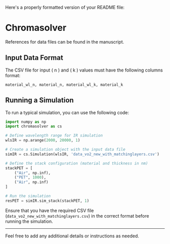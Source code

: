 Here's a properly formatted version of your README file:

# Chromasolver

References for data files can be found in the manuscript.

## Input Data Format

The CSV file for input \( n \) and \( k \) values must have the following columns format:
```
material_wl_n, material_n, material_wl_k, material_k
```

## Running a Simulation

To run a typical simulation, you can use the following code:

```python
import numpy as np
import chromasolver as cs

# Define wavelength range for IR simulation
wlsIR = np.arange(2000, 20000, 1)

# Create a simulation object with the input data file
simIR = cs.Simulation(wlsIR, 'data_vo2_new_with_matchinglayers.csv')

# Define the stack configuration (material and thickness in nm)
stackPET = [
    ("Air", np.inf),
    ("PET", 1000),
    ("Air", np.inf)
]

# Run the simulation
resPET = simIR.sim_stack(stackPET, 1)
```

Ensure that you have the required CSV file (`data_vo2_new_with_matchinglayers.csv`) in the correct format before running the simulation.

---

Feel free to add any additional details or instructions as needed.
